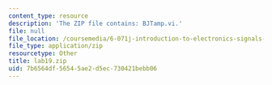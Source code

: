 ```yaml
---
content_type: resource
description: 'The ZIP file contains: BJTamp.vi.'
file: null
file_location: /coursemedia/6-071j-introduction-to-electronics-signals-and-measurement-spring-2006/7b6564df56545ae2d5ec730421bebb06_lab19.zip
file_type: application/zip
resourcetype: Other
title: lab19.zip
uid: 7b6564df-5654-5ae2-d5ec-730421bebb06
---
```

